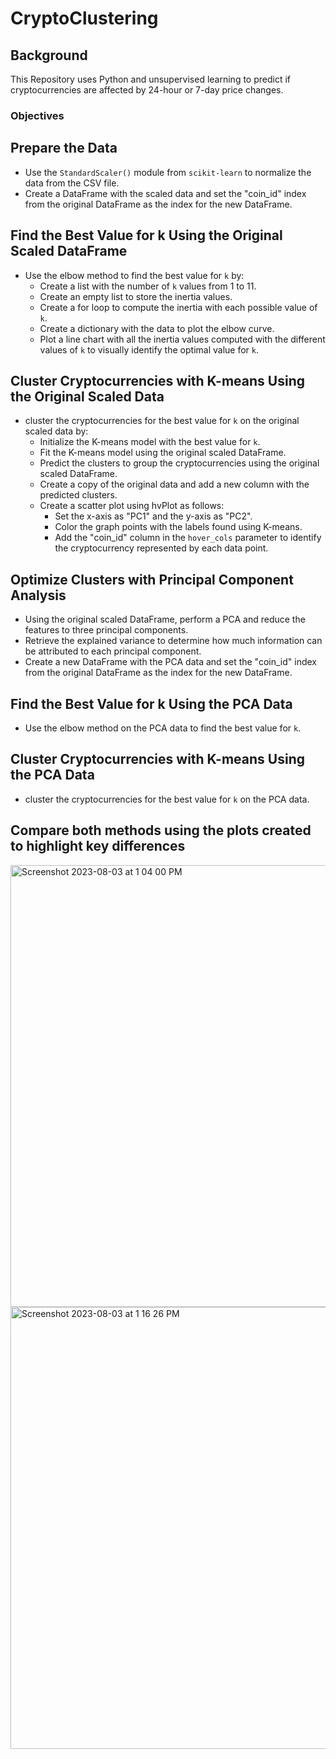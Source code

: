 # CryptoClustering
Background
---------
This Repository uses Python and unsupervised learning to predict if cryptocurrencies are affected by 24-hour or 7-day price changes.
### Objectives
## Prepare the Data
- Use the `StandardScaler()` module from `scikit-learn` to normalize the data from the CSV file.
- Create a DataFrame with the scaled data and set the "coin_id" index from the original DataFrame as the index for the new DataFrame.
## Find the Best Value for k Using the Original Scaled DataFrame
- Use the elbow method to find the best value for `k` by:
  - Create a list with the number of `k` values from 1 to 11.
  - Create an empty list to store the inertia values.
  - Create a for loop to compute the inertia with each possible value of `k`.
  - Create a dictionary with the data to plot the elbow curve.
  - Plot a line chart with all the inertia values computed with the different values of `k` to visually identify the optimal value for `k`.
## Cluster Cryptocurrencies with K-means Using the Original Scaled Data
- cluster the cryptocurrencies for the best value for `k` on the original scaled data by:
  - Initialize the K-means model with the best value for `k`.
  - Fit the K-means model using the original scaled DataFrame.
  - Predict the clusters to group the cryptocurrencies using the original scaled DataFrame.
  - Create a copy of the original data and add a new column with the predicted clusters.
  - Create a scatter plot using hvPlot as follows:
    - Set the x-axis as "PC1" and the y-axis as "PC2".
    - Color the graph points with the labels found using K-means.
    - Add the "coin_id" column in the `hover_cols` parameter to identify the cryptocurrency represented by each data point.
## Optimize Clusters with Principal Component Analysis
- Using the original scaled DataFrame, perform a PCA and reduce the features to three principal components.
- Retrieve the explained variance to determine how much information can be attributed to each principal component.
- Create a new DataFrame with the PCA data and set the "coin_id" index from the original DataFrame as the index for the new DataFrame.
## Find the Best Value for k Using the PCA Data
- Use the elbow method on the PCA data to find the best value for `k`.
## Cluster Cryptocurrencies with K-means Using the PCA Data
-  cluster the cryptocurrencies for the best value for `k` on the PCA data.
## Compare both methods using the plots created to highlight key differences
<img width="707" alt="Screenshot 2023-08-03 at 1 04 00 PM" src="https://github.com/m-janssens-boop/CryptoClustering/assets/127706155/09dc2586-438d-41ef-8c10-546dff335878">

<img width="707" alt="Screenshot 2023-08-03 at 1 16 26 PM" src="https://github.com/m-janssens-boop/CryptoClustering/assets/127706155/016a4ed0-a9da-40c1-a1d7-b21ca4ec7eff">

